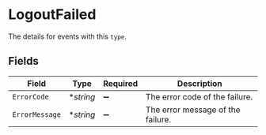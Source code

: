 # LogoutFailed

The details for events with this `type`.


## Fields

| Field                             | Type                              | Required                          | Description                       |
| --------------------------------- | --------------------------------- | --------------------------------- | --------------------------------- |
| `ErrorCode`                       | **string*                         | :heavy_minus_sign:                | The error code of the failure.    |
| `ErrorMessage`                    | **string*                         | :heavy_minus_sign:                | The error message of the failure. |